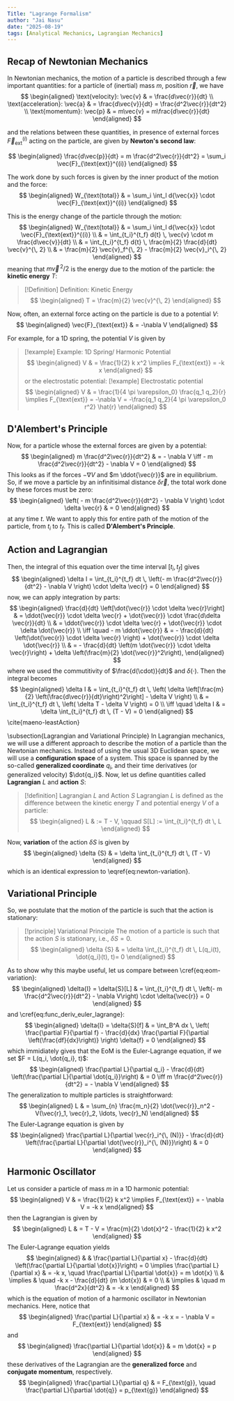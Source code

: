 ```yaml
---
Title: "Lagrange Formalism"
author: "Jai Nasu"
date: "2025-08-19"
tags: [Analytical Mechanics, Lagrangian Mechanics]
---
```


## Recap of Newtonian Mechanics

In Newtonian mechanics, the motion of a particle is described through a few important quantities:
for a particle of (inertial) mass $m$, position $\vec{r}$, we have
$$
\begin{aligned}
  \text{velocity}: \vec{v}     & = \frac{d\vec{r}}{dt}                       \\
  \text{acceleration}: \vec{a} & = \frac{d\vec{v}}{dt} = \frac{d^2\vec{r}}{dt^2} \\
  \text{momentum}: \vec{p}     & = m\vec{v} = m\frac{d\vec{r}}{dt}
\end{aligned}
$$

and the relations between these quantities, in presence of external forces $\vec{F}_{\text{ext}}^{(i)}$ acting on the particle, are given by **Newton's second law**:

$$
\begin{aligned}
  \frac{d\vec{p}}{dt} = m \frac{d^2\vec{r}}{dt^2} = \sum_i \vec{F}_{\text{ext}}^{(i)}
\end{aligned}
$$

The work done by such forces is given by the inner product of the motion and the force:
$$
\begin{aligned}
  W_{\text{total}} & = \sum_i \int_l d{\vec{x}} \cdot \vec{F}_{\text{ext}}^{(i)}
\end{aligned}
$$

This is the energy change of the particle through the motion:
$$
\begin{aligned}
  W_{\text{total}}
   & = \sum_i \int_l d{\vec{x}} \cdot \vec{F}_{\text{ext}}^{(i)}     \\
   & = \int_{t_i}^{t_f} d{t} \, \vec{v} \cdot m \frac{d\vec{v}}{dt}     \\
   & = \int_{t_i}^{t_f} d{t} \, \frac{m}{2} \frac{d}{dt} \vec{v}^{\, 2} \\
   & = \frac{m}{2} \vec{v}_f^{\, 2} - \frac{m}{2} \vec{v}_i^{\, 2}
\end{aligned}
$$
meaning that $m \vec{v}^{\, 2} / 2$ is the energy due to the motion of the particle: the **kinetic energy** $T$:

> [!Definition] Definition: Kinetic Energy
> $$
> \begin{aligned}
>   T = \frac{m}{2} \vec{v}^{\, 2}
> \end{aligned}
> $$

Now, often, an external force acting on the particle is due to a potential $V$:
$$
\begin{aligned}
  \vec{F}_{\text{ext}} & = -\nabla V
\end{aligned}
$$

For example, for a 1D spring, the potential $V$ is given by
> [!example] Example: 1D Spring/ Harmonic Potential
> $$
>   \begin{aligned}
>     V & = \frac{1}{2} k x^2 \implies F_{\text{ext}} = -k x
>   \end{aligned}
> $$
or the electrostatic potential:
> [!example] Electrostatic potential
> $$
> \begin{aligned}
>  V & = \frac{1}{4 \pi \varepsilon_0} \frac{q_1 q_2}{r} \implies F_{\text{ext}} = -\nabla V = -\frac{q_1 q_2}{4 \pi \varepsilon_0 r^2} \hat{r}
> \end{aligned}
> $$

## D'Alembert's Principle

Now, for a particle whose the external forces are given by a potential:
$$
\begin{aligned}
  m \frac{d^2\vec{r}}{dt^2} & = - \nabla V \iff - m \frac{d^2\vec{r}}{dt^2} - \nabla V = 0
\end{aligned}
$$
This looks as if the forces $-\nabla V$ and $m \ddot{\vec{r}}$ are in equilibrium.
So, if we move a particle by an infinitisimal distance $\delta \vec{r}$, the total work done by these forces must be zero:
$$
\begin{aligned}
  \left( - m \frac{d^2\vec{r}}{dt^2} - \nabla V \right) \cdot \delta \vec{r} & = 0
\end{aligned}
$$
at any time $t$. We want to apply this for entire path of the motion of the particle, from $t_i$ to $t_f$.
This is called **D'Alembert's Principle**.

## Action and Lagrangian

Then, the integral of this equation over the time interval $[t_i, t_f]$ gives
$$
\begin{aligned}
  \delta I = \int_{t_i}^{t_f} dt \, \left(- m \frac{d^2\vec{r}}{dt^2} - \nabla V \right) \cdot \delta \vec{r} = 0
\end{aligned}
$$
now, we can apply integration by parts:
$$
\begin{aligned}
  \frac{d}{dt} \left[\dot{\vec{r}} \cdot \delta \vec{r}\right]
   & = \ddot{\vec{r}} \cdot \delta \vec{r} + \dot{\vec{r}} \cdot \frac{d\delta \vec{r}}{dt}                           \\
   & = \ddot{\vec{r}} \cdot \delta \vec{r} + \dot{\vec{r}} \cdot \delta \dot{\vec{r}}                              \\
  \iff \quad - m \ddot{\vec{r}}
   & = - \frac{d}{dt} \left(\dot{\vec{r}} \cdot \delta \vec{r} \right) + \dot{\vec{r}} \cdot \delta \dot{\vec{r}}             \\
   & = - \frac{d}{dt} \left(m \dot{\vec{r}} \cdot \delta \vec{r}\right) + \delta \left(\frac{m}{2} \dot{\vec{r}}^2\right),
\end{aligned}
$$
where we used the commutitivity of $\frac{d(\cdot)}{dt}$ and $\delta {(\cdot)}$.
Then the integral becomes
$$
\begin{aligned}
  \delta I            & = \int_{t_i}^{t_f} dt \, \left(
    \delta \left[\frac{m}{2} \left(\frac{d\vec{r}}{dt}\right)^2\right]
    - \delta V
  \right)                                                                                                   \\
                      & = \int_{t_i}^{t_f} dt \, \left(
    \delta T - \delta V
  \right) = 0                                                                                               \\
  \iff \quad \delta I & = \delta \int_{t_i}^{t_f} dt \, (T - V) = 0
\end{aligned}
$$
\cite{maeno-leastAction}

\subsection{Lagrangian and Variational Principle}
In Lagrangian mechanics, we will use a different approach to describe the motion of a particle than the Newtonian mechanics.
Instead of using the usual 3D Euclidean space, we will use a **configuration space** of a system.
This space is spanned by the so-called **generalized coordinate** $q_i$, and their time derivatives (or generalized velocity) $\dot{q_i}$.
Now, let us define quantities called **Lagrangian** $L$ and **action** $S$:
> [!definition] Lagrangian $L$ and Action $S$
> Lagrangian $L$ is defined as the difference between the kinetic energy $T$ and potential energy $V$ of a particle:
> $$
> \begin{aligned}
>   L & := T - V, \qquad  S[L] := \int_{t_i}^{t_f} dt \, L
> \end{aligned}
> $$

Now, **variation** of the action $\delta {S}$ is given by
$$
\begin{aligned}
  \delta {S} & = \delta \int_{t_i}^{t_f} dt \, (T - V)
\end{aligned}
$$
which is an identical expression to \eqref{eq:newton-variation}.

## Variational Principle

So, we postulate that the motion of the particle is such that the action is stationary:
> [!principle] Variational Principle
> The motion of a particle is such that the action $S$ is stationary, i.e., $\delta {S} = 0$.
> $$
> \begin{aligned}
>   \delta {S} & = \delta \int_{t_i}^{t_f} dt \, L(q_i(t), \dot{q_i}(t), t)= 0
> \end{aligned}
> $$

As to show why this maybe useful, let us compare between \cref{eq:eom-variation}:
$$
\begin{aligned}
  \delta{I} = \delta{S}[L] & = \int_{t_i}^{t_f} dt \, \left(- m \frac{d^2\vec{r}}{dt^2} - \nabla V\right) \cdot \delta{\vec{r}} = 0
\end{aligned}
$$
and \cref{eq:func_deriv_euler_lagrange}:
$$
\begin{aligned}
  \delta{I} = \delta{S}[f] & = \int_B^A dx \, \left(
    \frac{\partial F}{\partial f} - \frac{d}{dx} \frac{\partial F}{\partial \left(\frac{df}{dx}\right)}
    \right) \delta{f} = 0
\end{aligned}
$$
which immidiately gives that the EoM is the Euler-Lagrange equation, if we set $F = L(q_i, \dot{q_i}, t)$:
$$
\begin{aligned}
  \frac{\partial L}{\partial q_i} - \frac{d}{dt} \left(\frac{\partial L}{\partial \dot{q_i}}\right) & = 0 \iff m \frac{d^2\vec{r}}{dt^2} = - \nabla V
\end{aligned}
$$
The generalization to multiple particles is straightforward:
$$
\begin{aligned}
  L & = \sum_{n} \frac{m_n}{2} \dot{\vec{r}}_n^2 - V(\vec{r}_1, \vec{r}_2, \ldots, \vec{r}_N)
\end{aligned}
$$
The Euler-Lagrange equation is given by
$$
\begin{aligned}
  \frac{\partial L}{\partial \vec{r}_i^{\, (N)}} - \frac{d}{dt} \left(\frac{\partial L}{\partial \dot{\vec{r}}_i^{\, (N)}}\right) & = 0
\end{aligned}
$$

## Harmonic Oscillator

Let us consider a particle of mass $m$ in a 1D harmonic potential:
$$
\begin{aligned}
  V & = \frac{1}{2} k x^2 \implies F_{\text{ext}} = - \nabla V = -k x
\end{aligned}
$$
then the Lagrangian is given by
$$
\begin{aligned}
  L & = T - V = \frac{m}{2} \dot{x}^2 - \frac{1}{2} k x^2
\end{aligned}
$$
The Euler-Lagrange equation yields
$$
\begin{aligned}
   &          & \frac{\partial L}{\partial x} - \frac{d}{dt} \left(\frac{\partial L}{\partial \dot{x}}\right) = 0 \implies \frac{\partial L}{\partial x} & = -k x, \quad \frac{\partial L}{\partial \dot{x}} = m \dot{x} \\
   & \implies & \quad -k x - \frac{d}{dt} (m \dot{x})                                    & = 0                                        \\
   & \implies & \quad m \frac{d^2x}{dt^2}                                                 & = -k x
\end{aligned}
$$
which is the equation of motion of a harmonic oscillator in Newtonian mechanics.
Here, notice that
$$
\begin{aligned}
  \frac{\partial L}{\partial x} & = -k x = - \nabla V = F_{\text{ext}}
\end{aligned}
$$
and
$$
\begin{aligned}
  \frac{\partial L}{\partial \dot{x}} & = m \dot{x} = p
\end{aligned}
$$
these derivatives of the Lagrangian are the **generalized force** and **conjugate momentum**, respectively.
$$
\begin{aligned}
  \frac{\partial L}{\partial q} & = F_{\text{g}}, \quad \frac{\partial L}{\partial \dot{q}} = p_{\text{g}}
\end{aligned}
$$
